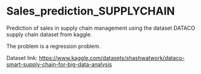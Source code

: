 # Sales_prediction_SUPPLYCHAIN
Prediction of sales in supply chain management using the dataset DATACO supply chain dataset from kaggle. 

The problem is a regression problem.

Dataset link: https://www.kaggle.com/datasets/shashwatwork/dataco-smart-supply-chain-for-big-data-analysis
